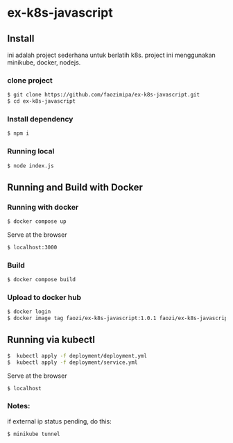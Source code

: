 # ex-k8s-javascript

## Install
ini adalah project sederhana untuk berlatih k8s. project ini menggunakan minikube, docker, nodejs.

### clone project
```sh
$ git clone https://github.com/faozimipa/ex-k8s-javascript.git
$ cd ex-k8s-javascript
```

### Install dependency
```sh
$ npm i
```

### Running local
```sh
$ node index.js
```

## Running and Build with Docker

### Running with docker
```sh
$ docker compose up
```
Serve at the browser
```sh
$ localhost:3000
```
### Build
```sh
$ docker compose build
```

### Upload to docker hub
```sh
$ docker login
$ docker image tag faozi/ex-k8s-javascript:1.0.1 faozi/ex-k8s-javascript:1.0.1
```

## Running via kubectl

```sh
$  kubectl apply -f deployment/deployment.yml
$  kubectl apply -f deployment/service.yml
```

Serve at the browser
```sh
$ localhost
```


### Notes: 
if external ip status pending, do this:
```sh
$ minikube tunnel
```


